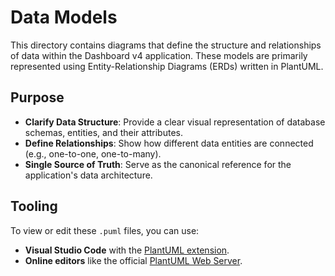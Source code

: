 # Data Models

This directory contains diagrams that define the structure and relationships of data within the Dashboard v4 application. These models are primarily represented using Entity-Relationship Diagrams (ERDs) written in PlantUML.

## Purpose

- **Clarify Data Structure**: Provide a clear visual representation of database schemas, entities, and their attributes.
- **Define Relationships**: Show how different data entities are connected (e.g., one-to-one, one-to-many).
- **Single Source of Truth**: Serve as the canonical reference for the application's data architecture.

## Tooling

To view or edit these `.puml` files, you can use:
- **Visual Studio Code** with the [PlantUML extension](https://marketplace.visualstudio.com/items?itemName=jebbs.plantuml).
- **Online editors** like the official [PlantUML Web Server](http://www.plantuml.com/plantuml). 